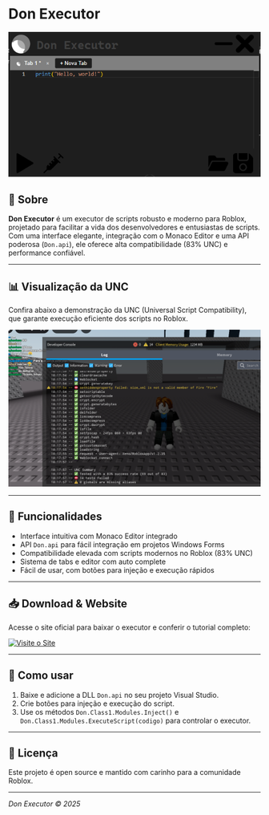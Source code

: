 # Don Executor

![Don Executor](executor_preview.PNG)

## 🚀 Sobre

**Don Executor** é um executor de scripts robusto e moderno para Roblox, projetado para facilitar a vida dos desenvolvedores e entusiastas de scripts. Com uma interface elegante, integração com o Monaco Editor e uma API poderosa (`Don.api`), ele oferece alta compatibilidade (83% UNC) e performance confiável.

---

## 📊 Visualização da UNC

Confira abaixo a demonstração da UNC (Universal Script Compatibility), que garante execução eficiente dos scripts no Roblox.

![UNC Preview](unc_preview.PNG)

---

## 🔧 Funcionalidades

- Interface intuitiva com Monaco Editor integrado  
- API `Don.api` para fácil integração em projetos Windows Forms  
- Compatibilidade elevada com scripts modernos no Roblox (83% UNC)  
- Sistema de tabs e editor com auto complete  
- Fácil de usar, com botões para injeção e execução rápidos

---

## 📥 Download & Website

Acesse o site oficial para baixar o executor e conferir o tutorial completo:

[![Visite o Site](https://img.shields.io/badge/Visite%20o%20Site-%23007ACC?style=for-the-badge&logo=google-chrome&logoColor=white)](http://donexecutor.gg/)


---

## 📄 Como usar

1. Baixe e adicione a DLL `Don.api` no seu projeto Visual Studio.  
2. Crie botões para injeção e execução do script.  
3. Use os métodos `Don.Class1.Modules.Inject()` e `Don.Class1.Modules.ExecuteScript(codigo)` para controlar o executor.

---

## 📝 Licença

Este projeto é open source e mantido com carinho para a comunidade Roblox.  

---


*Don Executor © 2025*
